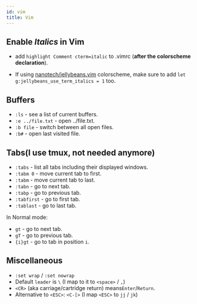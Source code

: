 ```yaml
---
id: vim
title: Vim
---
```


## Enable _Italics_ in Vim

- add `highlight Comment cterm=italic` to .vimrc (**after the colorscheme declaration**).

- If using [nanotech/jellybeans.vim](https://github.com/nanotech/jellybeans.vim) colorscheme, make sure to add `let g:jellybeans_use_term_italics = 1` too.

## Buffers

- `:ls` - see a list of current buffers.
- `:e ../file.txt` - open ../file.txt.
- `:b file` - switch between all open files.
- `:b#` - open last visited file.

## Tabs(I use tmux, not needed anymore)

- `:tabs` - list all tabs including their displayed windows.
- `:tabm 0` - move current tab to first.
- `:tabm` - move current tab to last.
- `:tabn` - go to next tab.
- `:tabp` - go to previous tab.
- `:tabfirst` - go to first tab.
- `:tablast` - go to last tab.

In Normal mode:

- `gt` - go to next tab.
- `gT` - go to previous tab.
- `{i}gt` - go to tab in position `i`.

## Miscellaneous

- `:set wrap` / `:set nowrap`
- Default `leader` is `\` (I map to it to `<space>` / `,`)
- `<CR>` (aka carriage/cartridge return) means`Enter`/`Return`.
- Alternative to `<ESC>`: `<C-[>` (I map `<ESC>` to `jj` / `jk`)
